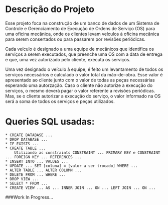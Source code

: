 # Descrição do Projeto


  Esse projeto foca na construção de um banco de dados de um Sistema de Controle e Gerenciamento de Execução de Ordens de Serviço (OS) para uma oficina mecânica,
onde os clientes levam veículos à oficina mecânica para serem consertados ou para passarem por revisões periódicas.

  Cada veículo é designado a uma equipe de mecânicos que identifica os serviços a serem executados,
que preenche uma OS com a data de entrega e que, uma vez autorizado pelo cliente, executa os serviços.

  Uma vez designado o veículo à equipe, é feito um levantamento de todos os serviços necessários e calculado o valor total da mão-de-obra.
Esse valor é apresentado ao cliente junto com o valor de todas as peças necessárias esperando uma autorzação.
Caso o cliente não autorize a execução do serviços, o mesmo deverá pagar o valor referente a revisões periódicas.
Mas, se o cliente autorizar a execução do serviço, o valor informado na OS será a soma de todos os serviços e peças utilizados.

# Queries SQL usadas:

	* CREATE DATABASE ...
	* DROP DATABASE ...
	* IF EXISTS ...
	* CREATE TABLE ...
		Utilizando as constraints CONSTRAINT ... PRIMARY KEY e CONSTRAINT ... FOREIGN KEY ... REFERENCES ...
	* INSERT INTO ... VALUES ...
	* UPDATE ... SET [coluna] = [valor a ser trocado] WHERE ...
	* ALTER TABLE ... ALTER COLUMN ...
	* DELETE FROM ... WHERE ...
	* DROP VIEW ...
	* SELECT * FROM ...
	* CREATE VIEW ... AS ... INNER JOIN ... ON ... LEFT JOIN ... ON ...


###Work In Progress...

